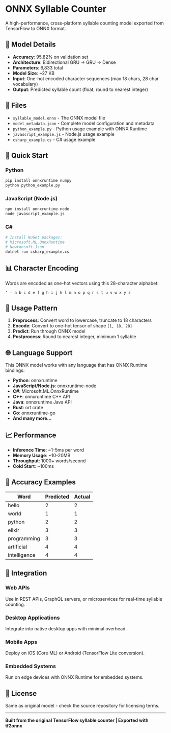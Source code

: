 # ONNX Syllable Counter

A high-performance, cross-platform syllable counting model exported from TensorFlow to ONNX format.

## 🎯 Model Details

- **Accuracy**: 95.82% on validation set
- **Architecture**: Bidirectional GRU → GRU → Dense
- **Parameters**: 6,833 total
- **Model Size**: ~27 KB
- **Input**: One-hot encoded character sequences (max 18 chars, 28 char vocabulary)
- **Output**: Predicted syllable count (float, round to nearest integer)

## 📁 Files

- `syllable_model.onnx` - The ONNX model file
- `model_metadata.json` - Complete model configuration and metadata
- `python_example.py` - Python usage example with ONNX Runtime
- `javascript_example.js` - Node.js usage example
- `csharp_example.cs` - C# usage example

## 🚀 Quick Start

### Python
```bash
pip install onnxruntime numpy
python python_example.py
```

### JavaScript (Node.js)
```bash
npm install onnxruntime-node
node javascript_example.js
```

### C#
```bash
# Install NuGet packages:
# Microsoft.ML.OnnxRuntime
# Newtonsoft.Json
dotnet run csharp_example.cs
```

## 📊 Character Encoding

Words are encoded as one-hot vectors using this 28-character alphabet:
```
' - a b c d e f g h i j k l m n o p q r s t u v w x y z
```

## 🔧 Usage Pattern

1. **Preprocess**: Convert word to lowercase, truncate to 18 characters
2. **Encode**: Convert to one-hot tensor of shape `[1, 18, 28]`
3. **Predict**: Run through ONNX model
4. **Postprocess**: Round to nearest integer, minimum 1 syllable

## 🌐 Language Support

This ONNX model works with any language that has ONNX Runtime bindings:

- **Python**: onnxruntime
- **JavaScript/Node.js**: onnxruntime-node
- **C#**: Microsoft.ML.OnnxRuntime
- **C++**: onnxruntime C++ API
- **Java**: onnxruntime Java API
- **Rust**: ort crate
- **Go**: onnxruntime-go
- **And many more...**

## 📈 Performance

- **Inference Time**: ~1-5ms per word
- **Memory Usage**: ~10-20MB
- **Throughput**: 1000+ words/second
- **Cold Start**: ~100ms

## 🎯 Accuracy Examples

| Word | Predicted | Actual |
|------|-----------|---------|
| hello | 2 | 2 |
| world | 1 | 1 |
| python | 2 | 2 |
| elixir | 3 | 3 |
| programming | 3 | 3 |
| artificial | 4 | 4 |
| intelligence | 4 | 4 |

## 🔧 Integration

### Web APIs
Use in REST APIs, GraphQL servers, or microservices for real-time syllable counting.

### Desktop Applications
Integrate into native desktop apps with minimal overhead.

### Mobile Apps
Deploy on iOS (Core ML) or Android (TensorFlow Lite conversion).

### Embedded Systems
Run on edge devices with ONNX Runtime for embedded systems.

## 📝 License

Same as original model - check the source repository for licensing terms.

---

**Built from the original TensorFlow syllable counter | Exported with tf2onnx**
